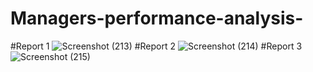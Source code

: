 # Managers-performance-analysis-
#Report 1
![Screenshot (213)](https://user-images.githubusercontent.com/88962354/178142921-ec618711-8197-49d7-9e45-9b88985a58e6.png)
#Report 2
![Screenshot (214)](https://user-images.githubusercontent.com/88962354/178142940-97645f54-6520-49e2-a78d-f4941cbb12b3.png)
#Report 3
![Screenshot (215)](https://user-images.githubusercontent.com/88962354/178142943-b71b4b21-c328-41e3-bde0-666f132edfa5.png)
